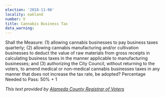 ```yaml
---
election: '2018-11-06'
locality: oakland
number: V
title: Cannabis Business Tax
data_warning:
---
```

Shall  the  Measure:  (1)  allowing  cannabis  businesses  to  pay  business  taxes  quarterly;  (2)  allowing  cannabis  manufacturing  and/or  cultivation  businesses  to  deduct  the  value  of  raw  materials  from  gross  receipts  in  calculating  business  taxes  in  the  manner  applicable  to  manufacturing  businesses;  and  (3)  authorizing  the  City  Council,  without  returning  to  the  voters,  to  amend  medical  or  non-medical  cannabis  businesses  taxes  in  any  manner that does not increase the tax rate, be adopted? Percentage Needed to Pass: 50% + 1

_This text provided by [Alameda County Registrar of Voters](https://www.acvote.org/election-information/elections?id=236#)_
